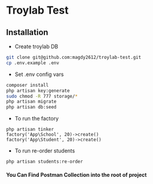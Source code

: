 # Troylab Test
## Installation
- Create troylab DB
```sh
git clone git@github.com:magdy2612/troylab-test.git
cp .env.example .env
```
- Set .env config vars
```sh
composer install
php artisan key:generate
sudo chmod -R 777 storage/*
php artisan migrate
php artisan db:seed
```
- To run the factory
```
php artisan tinker
factory('App\School', 20)->create()
factory('App\Student', 20)->create()
```
- To run re-order students
```
php artisan students:re-order
```

#### You Can Find Postman Collection into the root of project